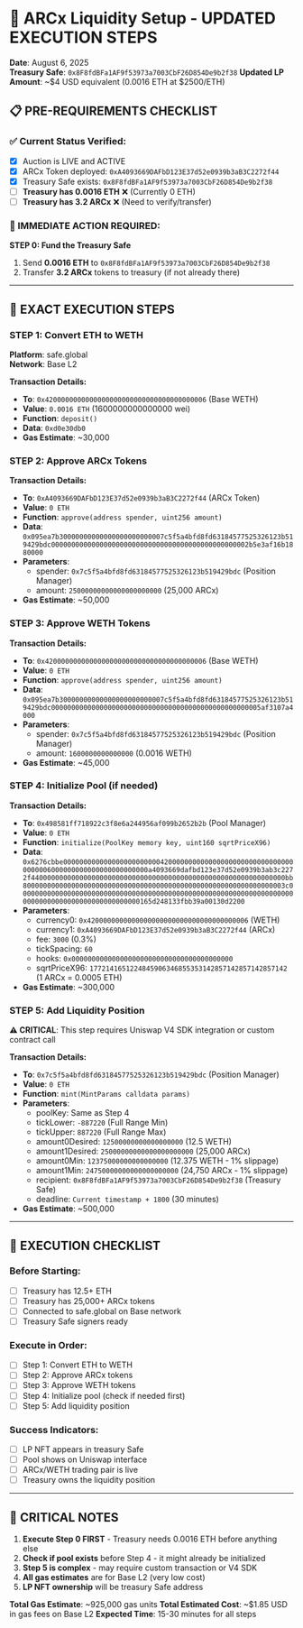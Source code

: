 # 🚀 ARCx Liquidity Setup - UPDATED EXECUTION STEPS
**Date**: August 6, 2025  
**Treasury Safe**: `0x8F8fdBFa1AF9f53973a7003CbF26D854De9b2f38`
**Updated LP Amount**: ~$4 USD equivalent (0.0016 ETH at $2500/ETH)

## 📋 PRE-REQUIREMENTS CHECKLIST

### ✅ Current Status Verified:
- [x] Auction is LIVE and ACTIVE
- [x] ARCx Token deployed: `0xA4093669DAFbD123E37d52e0939b3aB3C2272f44`
- [x] Treasury Safe exists: `0x8F8fdBFa1AF9f53973a7003CbF26D854De9b2f38`
- [ ] **Treasury has 0.0016 ETH** ❌ (Currently 0 ETH)
- [ ] **Treasury has 3.2 ARCx** ❌ (Need to verify/transfer)

### 🚨 IMMEDIATE ACTION REQUIRED:
**STEP 0: Fund the Treasury Safe**
1. Send **0.0016 ETH** to `0x8F8fdBFa1AF9f53973a7003CbF26D854De9b2f38`
2. Transfer **3.2 ARCx** tokens to treasury (if not already there)

---

## 🎯 EXACT EXECUTION STEPS

### STEP 1: Convert ETH to WETH
**Platform**: safe.global  
**Network**: Base L2

**Transaction Details:**
- **To**: `0x4200000000000000000000000000000000000006` (Base WETH)
- **Value**: `0.0016 ETH` (1600000000000000 wei)
- **Function**: `deposit()`
- **Data**: `0xd0e30db0`
- **Gas Estimate**: ~30,000


### STEP 2: Approve ARCx Tokens
**Transaction Details:**
- **To**: `0xA4093669DAFbD123E37d52e0939b3aB3C2272f44` (ARCx Token)
- **Value**: `0 ETH`
- **Function**: `approve(address spender, uint256 amount)`
- **Data**: `0x095ea7b30000000000000000000000007c5f5a4bfd8fd63184577525326123b519429bdc0000000000000000000000000000000000000000000000002b5e3af16b1880000`
- **Parameters**:
  - spender: `0x7c5f5a4bfd8fd63184577525326123b519429bdc` (Position Manager)
  - amount: `25000000000000000000000` (25,000 ARCx)
- **Gas Estimate**: ~50,000

### STEP 3: Approve WETH Tokens
**Transaction Details:**
- **To**: `0x4200000000000000000000000000000000000006` (Base WETH)
- **Value**: `0 ETH`
- **Function**: `approve(address spender, uint256 amount)`
- **Data**: `0x095ea7b30000000000000000000000007c5f5a4bfd8fd63184577525326123b519429bdc0000000000000000000000000000000000000000000000000005af3107a4000`
- **Parameters**:
  - spender: `0x7c5f5a4bfd8fd63184577525326123b519429bdc` (Position Manager)
  - amount: `1600000000000000` (0.0016 WETH)
- **Gas Estimate**: ~45,000


### STEP 4: Initialize Pool (if needed)
**Transaction Details:**
- **To**: `0x498581ff718922c3f8e6a244956af099b2652b2b` (Pool Manager)
- **Value**: `0 ETH`
- **Function**: `initialize(PoolKey memory key, uint160 sqrtPriceX96)`
- **Data**: `0x6276cbbe0000000000000000000000004200000000000000000000000000000000000006000000000000000000000000a4093669dafbd123e37d52e0939b3ab3c2272f440000000000000000000000000000000000000000000000000000000000000bb80000000000000000000000000000000000000000000000000000000000000003c0000000000000000000000000000000000000000000000000000000000000000000000000000000000000000000000000165d248133fbb39a00130d2200`
- **Parameters**:
  - currency0: `0x4200000000000000000000000000000000000006` (WETH)
  - currency1: `0xA4093669DAFbD123E37d52e0939b3aB3C2272f44` (ARCx)
  - fee: `3000` (0.3%)
  - tickSpacing: `60`
  - hooks: `0x0000000000000000000000000000000000000000`
  - sqrtPriceX96: `1772141651224845906346855353142857142857142857142` (1 ARCx = 0.0005 ETH)
- **Gas Estimate**: ~300,000

### STEP 5: Add Liquidity Position
**⚠️ CRITICAL**: This step requires Uniswap V4 SDK integration or custom contract call

**Transaction Details:**
- **To**: `0x7c5f5a4bfd8fd63184577525326123b519429bdc` (Position Manager)
- **Value**: `0 ETH`
- **Function**: `mint(MintParams calldata params)`
- **Parameters**:
  - poolKey: Same as Step 4
  - tickLower: `-887220` (Full Range Min)
  - tickUpper: `887220` (Full Range Max)
  - amount0Desired: `12500000000000000000` (12.5 WETH)
  - amount1Desired: `25000000000000000000000` (25,000 ARCx)
  - amount0Min: `12375000000000000000` (12.375 WETH - 1% slippage)
  - amount1Min: `24750000000000000000000` (24,750 ARCx - 1% slippage)
  - recipient: `0x8F8fdBFa1AF9f53973a7003CbF26D854De9b2f38` (Treasury Safe)
  - deadline: `Current timestamp + 1800` (30 minutes)
- **Gas Estimate**: ~500,000

---

## 🎯 EXECUTION CHECKLIST

### Before Starting:
- [ ] Treasury has 12.5+ ETH
- [ ] Treasury has 25,000+ ARCx tokens
- [ ] Connected to safe.global on Base network
- [ ] Treasury Safe signers ready

### Execute in Order:
- [ ] Step 1: Convert ETH to WETH
- [ ] Step 2: Approve ARCx tokens
- [ ] Step 3: Approve WETH tokens
- [ ] Step 4: Initialize pool (check if needed first)
- [ ] Step 5: Add liquidity position

### Success Indicators:
- [ ] LP NFT appears in treasury Safe
- [ ] Pool shows on Uniswap interface
- [ ] ARCx/WETH trading pair is live
- [ ] Treasury owns the liquidity position

---

## 🚨 CRITICAL NOTES

1. **Execute Step 0 FIRST** - Treasury needs 0.0016 ETH before anything else
2. **Check if pool exists** before Step 4 - it might already be initialized
3. **Step 5 is complex** - may require custom transaction or V4 SDK
4. **All gas estimates** are for Base L2 (very low cost)
5. **LP NFT ownership** will be treasury Safe address

**Total Gas Estimate**: ~925,000 gas units
**Total Estimated Cost**: ~$1.85 USD in gas fees on Base L2
**Expected Time**: 15-30 minutes for all steps
